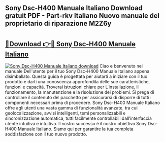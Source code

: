 ## Sony Dsc-H400 Manuale Italiano Download gratuit PDF - Part-rkv Italiano Nuovo manuale del proprietario di riparazione M2Z6y

# <h2><a href="http://dffiw23.blite.top/?on=Sony+Dsc-H400+Manuale+Italiano">🔗Download 👉🔴 Sony Dsc-H400 Manuale Italiano</a></h2>

[![Sony Dsc-H400 Manuale Italiano download](https://i.imgur.com/lujVjoI.png)](http://dffiw23.blite.top/?on=Sony+Dsc-H400+Manuale+Italiano)
Ciao e benvenuto nel manuale Dell'utente per il tuo Sony Dsc-H400 Manuale Italiano appena disimballato. Questa guida è progettata per aiutarti a iniziare con il tuo prodotto e darti una conoscenza approfondita delle sue caratteristiche, funzioni e capacità. Troverai istruzioni chiare per L'installazione, il funzionamento, la manutenzione e la risoluzione dei problemi. Si prega di controllare il contenuto del pacchetto per assicurarsi di disporre di tutti i componenti necessari prima di procedere. Sony Dsc-H400 Manuale Italiano offre agli utenti una vasta gamma di funzionalità avanzate, tra cui geolocalizzazione, avvisi intelligenti, temi personalizzabili e sincronizzazione automatica, tutti facilmente controllabili dall'interfaccia utente intuitiva e intuitiva. Il vostro successo è il nostro obiettivo Sony Dsc-H400 Manuale Italiano. Siamo qui per garantire la tua completa soddisfazione con il tuo nuovo prodotto.

